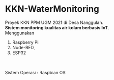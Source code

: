 # KKN-WaterMonitoring
Proyek KKN PPM UGM 2021 di Desa Nanggulan. <br>
**Sistem monitoring kualitas air kolam berbasis IoT**. <br>
Menggunakan <br> 
1. Raspberry Pi<br> 
2. Node-RED, <br>
3. ESP32 <br>

<br><br>
Sistem Operasi : Raspbian OS
